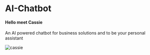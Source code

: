 # AI-Chatbot 
 #### Hello meet Cassie 
 
 An AI powered chatbot for business solutions and to be your personal assistant
 
 ![cassie](https://www.google.com/url?sa=i&url=https%3A%2F%2Ftechnologyadvice.com%2Fblog%2Fmarketing%2Fchatbots-consumers-want-expect%2F&psig=AOvVaw1QHW0pNjQcSCl_ae08sIZU&ust=1654168283095000&source=images&cd=vfe&ved=0CAwQjRxqFwoTCMCupKCPjPgCFQAAAAAdAAAAABAD)
 
 
